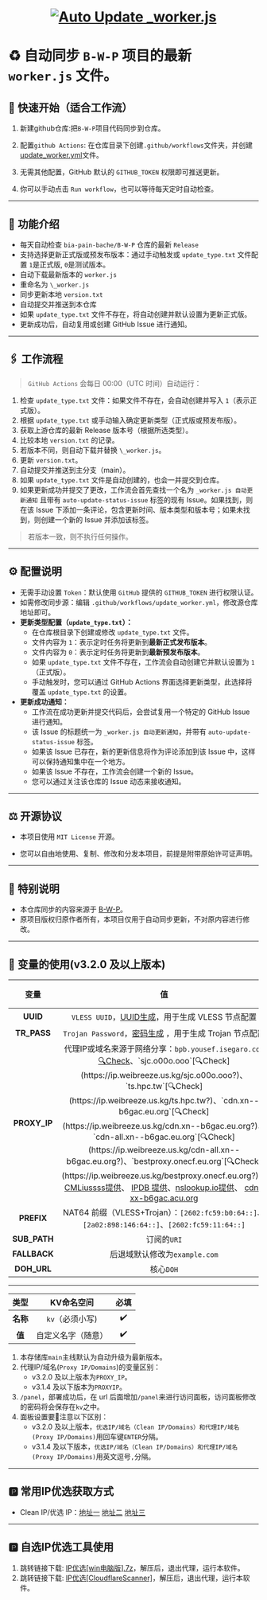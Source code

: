 # <h1 align="center"> [![Auto Update _worker.js](https://github.com/XWF8188/Auto-update-B/actions/workflows/update_worker.yml/badge.svg)](https://github.com/XWF8188/Auto-update-B/actions/workflows/update_worker.yml)

# ♻️ 自动同步 `B-W-P` 项目的最新 `worker.js` 文件。

## 🧩 快速开始（适合工作流）

1. 新建github仓库:把`B-W-P`项目代码同步到仓库。

2. 配置`github Actions`: 在仓库目录下创建`.github/workflows`文件夹，并创建[update_worker.yml](https://github.com/XWF8188/Auto-update-B/blob/main/创建仓库源码.js)文件。
3. 无需其他配置，GitHub 默认的 `GITHUB_TOKEN` 权限即可推送更新。
4. 你可以手动点击 `Run workflow`，也可以等待每天定时自动检查。

---

## 📖 功能介绍

- 每天自动检查 `bia-pain-bache/B-W-P` 仓库的最新 `Release`
- 支持选择更新正式版或预发布版本：通过手动触发或 `update_type.txt` 文件配置 `1`是正式版, `0`是测试版本。
- 自动下载最新版本的 `worker.js`
- 重命名为 `\_worker.js`
- 同步更新本地 `version.txt`
- 自动提交并推送到本仓库
- 如果 `update_type.txt` 文件不存在，将自动创建并默认设置为更新正式版。
- 更新成功后，自动复用或创建 GitHub Issue 进行通知。

---

## 🖇 工作流程

> `GitHub Actions` 会每日 00:00（UTC 时间）自动运行：

1. 检查 `update_type.txt` 文件：如果文件不存在，会自动创建并写入 `1`（表示正式版）。
2. 根据 `update_type.txt` 或手动输入确定更新类型（正式版或预发布版）。
3. 获取上游仓库的最新 Release 版本号（根据所选类型）。
4. 比较本地 `version.txt` 的记录。
5. 若版本不同，则自动下载并替换 `\_worker.js`。
6. 更新 `version.txt`。
7. 自动提交并推送到主分支（main）。
8. 如果 `update_type.txt` 文件是自动创建的，也会一并提交到仓库。
9. 如果更新成功并提交了更改，工作流会首先查找一个名为 `_worker.js 自动更新通知` 且带有 `auto-update-status-issue` 标签的现有 Issue。如果找到，则在该 Issue 下添加一条评论，包含更新时间、版本类型和版本号；如果未找到，则创建一个新的 Issue 并添加该标签。

> 若版本一致，则不执行任何操作。

---

## ⚙️ 配置说明

- 无需手动设置 `Token`：默认使用 `GitHub` 提供的 `GITHUB_TOKEN` 进行权限认证。
- 如需修改同步源：编辑 `.github/workflows/update_worker.yml`，修改源仓库地址即可。
- **更新类型配置（`update_type.txt`）：**
  - 在仓库根目录下创建或修改 `update_type.txt` 文件。
  - 文件内容为 `1`：表示定时任务将更新到**最新正式发布版本**。
  - 文件内容为 `0`：表示定时任务将更新到**最新预发布版本**。
  - 如果 `update_type.txt` 文件不存在，工作流会自动创建它并默认设置为 `1`（正式版）。
  - 手动触发时，您可以通过 GitHub Actions 界面选择更新类型，此选择将覆盖 `update_type.txt` 的设置。
- **更新成功通知：**
  - 工作流在成功更新并提交代码后，会尝试复用一个特定的 GitHub Issue 进行通知。
  - 该 Issue 的标题统一为 `_worker.js 自动更新通知`，并带有 `auto-update-status-issue` 标签。
  - 如果该 Issue 已存在，新的更新信息将作为评论添加到该 Issue 中，这样可以保持通知集中在一个地方。
  - 如果该 Issue 不存在，工作流会创建一个新的 Issue。
  - 您可以通过关注该仓库的 Issue 动态来接收通知。

---

## ⚖️ 开源协议

- 本项目使用 `MIT License` 开源。

- 您可以自由地使用、复制、修改和分发本项目，前提是附带原始许可证声明。

---

## 📣 特别说明

- 本仓库同步的内容来源于 [B-W-P](https://github.com/bia-pain-bache/BPB-Worker-Panel)。
- 原项目版权归原作者所有，本项目仅用于自动同步更新，不对原内容进行修改。

---

## 🔐 变量的使用(v3.2.0 及以上版本)

|变量|值|选填|
|:---:|:---:|:---:|
|**UUID**|`VLESS UUID`，[UUID生成](https://1024tools.com/uuid)，用于生成 VLESS 节点配置|:heavy_check_mark:|
|**TR_PASS**|`Trojan Password`，[密码生成](https://password.github.net.cn/) ，用于生成 Trojan 节点配置|:heavy_check_mark:|
|**PROXY_IP**| 代理IP或域名来源于网络分享：`bpb.yousef.isegaro.com`[🔍Check](https://ip.weibreeze.us.kg/bpb.yousef.isegaro.com?)、`sjc.o00o.ooo`[🔍Check](https://ip.weibreeze.us.kg/sjc.o00o.ooo?)、`ts.hpc.tw`[🔍Check](https://ip.weibreeze.us.kg/ts.hpc.tw?)、`cdn.xn--b6gac.eu.org`[🔍Check](https://ip.weibreeze.us.kg/cdn.xn--b6gac.eu.org?)、`cdn-all.xn--b6gac.eu.org`[🔍Check](https://ip.weibreeze.us.kg/cdn-all.xn--b6gac.eu.org?)、`bestproxy.onecf.eu.org`[🔍Check](https://ip.weibreeze.us.kg/bestproxy.onecf.eu.org?)、 [CMLiussss提供](https://t.me/CMLiussss_channel/84)、 [IPDB 提供](https://ipdb.030101.xyz/bestproxy/)、[nslookup.io提供](https://www.nslookup.io/domains/bpb.yousef.isegaro.com/dns-records/)、 [cdn-xx-b6gac.acu.org](https://www.nslookup.io/domains/cdn.xn--b6gac.eu.org/dns-records/)|:heavy_check_mark:|
|**PREFIX**|NAT64 前缀（VLESS+Trojan）：`[2602:fc59:b0:64::]`、`[2a02:898:146:64::]`、`[2602:fc59:11:64::]`|:heavy_check_mark:|
|**SUB_PATH**|订阅的`URI`|:x:|
|**FALLBACK**|后退域默认修改为`example.com` |:x:|
|**DOH_URL**|核心`DOH`|:x:|

---

|类型|KV命名空间|必填| 
|:---:|:---:|:---:|
|**名称**|`kv`（必须小写)|:heavy_check_mark:|
|**值**|自定义名字（随意）|:heavy_check_mark:|

1. 本存储库`main`主线默认为自动升级为最新版本。
2. 代理IP/域名(`Proxy IP/Domains`)的变量区别：
   - v3.2.0 及以上版本为`PROXY_IP`。
   - v3.1.4 及以下版本为`PROXYIP`。
3. `/panel`，部署成功后，在 url 后面增加`/panel`来进行访问面板，访问面板修改的密码将会保存在`kv`之中。
4. 面板设置要👀注意以下区别：
   - v3.2.0 及以上版本，`优选IP/域名（Clean IP/Domains）和代理IP/域名(Proxy IP/Domains)`用回车键`ENTER`分隔。
   - v3.1.4 及以下版本，`优选IP/域名（Clean IP/Domains）和代理IP/域名(Proxy IP/Domains)`用英文逗号`,`分隔。

---

## 🅿️ 常用IP优选获取方式
- Clean IP/优选 IP：[地址一](https://www.wetest.vip/page/cloudflare/address_v4.html) [地址二](https://ipdb.030101.xyz/bestcf/) [地址三](https://mrxn.net/BESTCFDOMAIN)

---
## 🅿️ 自选IP优选工具使用
1. 跳转链接下载: [IP优选[win电脑版].7z](https://github.com/XWF8188/Auto-update-B/blob/main/IP优选工具/CF优选官方IP%5Bwin电脑版%5D.7z)，解压后，退出代理，运行本软件。
2. 跳转链接下载: [IP优选[CloudflareScanner]](https://github.com/bia-pain-bache/Cloudflare-Clean-IP-Scanner/releases/tag/v2.2.5)，解压后，退出代理，运行本软件。
